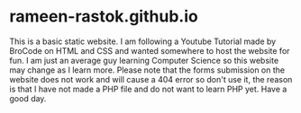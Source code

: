 # rameen-rastok.github.io
This is a basic static website. I am following a Youtube Tutorial made by BroCode on HTML and CSS and wanted somewhere to host the website for fun.
I am just an average guy learning Computer Science so this website may change as I learn more.
Please note that the forms submission on the website does not work and will cause a 404 error so don't use it, the reason is that I have not made a PHP file and do not want to learn PHP yet.
Have a good day.

